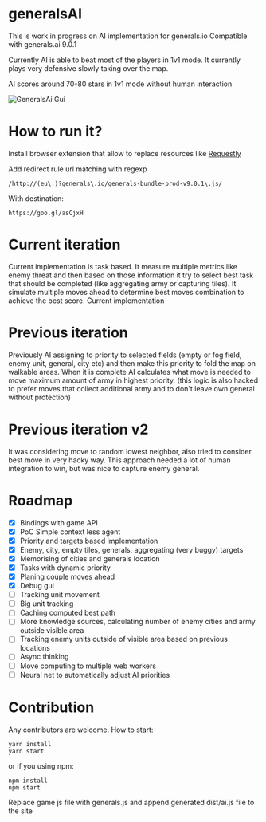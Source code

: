 # generalsAI
This is work in progress on AI implementation for generals.io
Compatible with generals.ai 9.0.1

Currently AI is able to beat most of the players in 1v1 mode.
It currently plays very defensive slowly taking over the map.

AI scores around 70-80 stars in 1v1 mode without human interaction

![GeneralsAi Gui](https://rawgit.com/Szpadel/generalsAI/master/img/generalsAi.png)

# How to run it?
Install browser extension that allow to replace resources like [Requestly](https://chrome.google.com/webstore/detail/requestly/mdnleldcmiljblolnjhpnblkcekpdkpa)

Add redirect rule url matching with regexp
```
/http://(eu\.)?generals\.io/generals-bundle-prod-v9.0.1\.js/
```
With destination:
```
https://goo.gl/asCjxH
```


# Current iteration
Current implementation is task based. It measure multiple metrics like enemy threat and then based on those information
  it try to select best task that should be completed (like aggregating army or capturing tiles).
  It simulate multiple moves ahead to determine best moves combination to achieve the best score.
  Current implementation 

# Previous iteration
Previously AI assigning to priority to selected fields (empty or fog field, enemy unit, general, city etc) 
and then make this priority to fold the map on walkable areas.
When it is complete AI calculates what move is needed to move maximum amount of army in highest priority.
(this logic is also hacked to prefer moves that collect additional army and to don't leave own general without protection)


# Previous iteration v2
It was considering move to random lowest neighbor, also tried to consider best move in very hacky way.
This approach needed a lot of human integration to win, but was nice to capture enemy general.

# Roadmap
- [x] Bindings with game API
- [x] PoC Simple context less agent
- [x] Priority and targets based implementation
- [x] Enemy, city, empty tiles, generals, aggregating (very buggy) targets
- [x] Memorising of cities and generals location
- [x] Tasks with dynamic priority
- [x] Planing couple moves ahead
- [x] Debug gui
- [ ] Tracking unit movement
- [ ] Big unit tracking
- [ ] Caching computed best path
- [ ] More knowledge sources, calculating number of enemy cities and army outside visible area
- [ ] Tracking enemy units outside of visible area based on previous locations
- [ ] Async thinking
- [ ] Move computing to multiple web workers
- [ ] Neural net to automatically adjust AI priorities

# Contribution
Any contributors are welcome.
How to start:

```
yarn install
yarn start
```

or if you using npm:

```
npm install
npm start
```

Replace game js file with generals.js and append generated dist/ai.js file to the site
